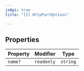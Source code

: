 ```yaml
---
jsApi: true
title: "[I] HttpPartOptions"

---
```

## Properties

| Property | Modifier | Type |
| ------ | ------ | ------ |
| `name?` | `readonly` | `string` |

